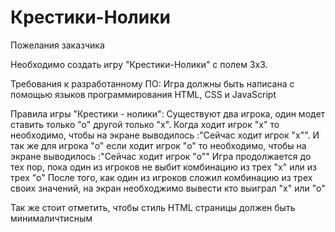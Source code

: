# Крестики-Нолики

Пожелания заказчика 


Необходимо создать игру "Крестики-Нолики" с полем 3х3.

Требования к разработанному ПО:
Игра должны быть написана с помощью языков программирования HTML, CSS и JavaScript

Правила игры "Крестики - нолики":
Существуют два игрока, один модет ставить только "о" другой только "х". 
Когда ходит игрок "х" то необходимо, чтобы на экране выводилось :"Сейчас ходит игрок "х"". И так же для игрока "о" если ходит игрок "о" то необходимо, чтобы на экране выводилось :"Сейчас ходит игрок "о""
Игра продолжается до тех пор, пока один из игроков не выбит комбинацию из трех "х" или из трех "о"
После того, как один из игроков сложил комбинацию из трех своих значений, на экран необходжимо вывести кто выиграл "х" или "о"



Так же стоит отметить, чтобы стиль HTML страницы должен быть минималичтисным 

